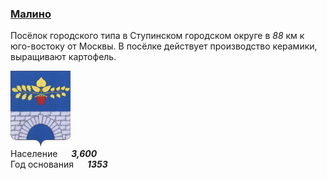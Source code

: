<!--2022-07-19 00:56:04-->
### [Малино]()
Посёлок городского типа в Ступинском городском округе в *88* км к юго-востоку от Москвы.
В посёлке действует производство керамики, выращивают картофель.

<img src="Malino.png" width="96px"><br>
Население &emsp; ***3,600*** &emsp;<br>
Год&nbsp;основания &emsp; ***1353***